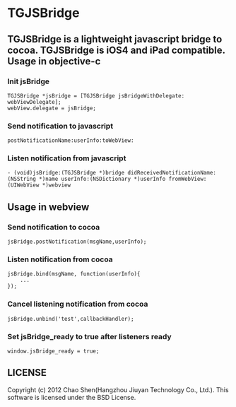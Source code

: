 TGJSBridge
=============
TGJSBridge is a lightweight javascript bridge to cocoa. 
TGJSBridge is iOS4 and iPad compatible.
Usage in objective-c
----------------------
### Init jsBridge

    TGJSBridge *jsBridge = [TGJSBridge jsBridgeWithDelegate: webViewDelegate];
    webView.delegate = jsBridge;


### Send notification to javascript
`postNotificationName:userInfo:toWebView:`

### Listen notification from javascript

    - (void)jsBridge:(TGJSBridge *)bridge didReceivedNotificationName:(NSString *)name userInfo:(NSDictionary *)userInfo fromWebView:(UIWebView *)webview

Usage in webview
----------------------
### Send notification to cocoa

    jsBridge.postNotification(msgName,userInfo);

### Listen notification from cocoa

    jsBridge.bind(msgName, function(userInfo){
        ...
    });

### Cancel listening notification from cocoa

    jsBridge.unbind('test',callbackHandler);

### Set jsBridge_ready to true after listeners ready

    window.jsBridge_ready = true;

LICENSE
----------------------
Copyright (c) 2012 Chao Shen(Hangzhou Jiuyan Technology Co., Ltd.). This software is licensed under the BSD License.



